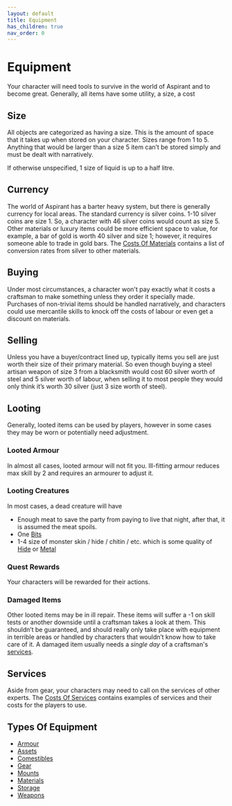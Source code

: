 ```yaml
---
layout: default
title: Equipment
has_children: true
nav_order: 0
---
```

# Equipment
Your character will need tools to survive in the world of Aspirant and to become great. Generally, all items have some utility, a size, a cost

## Size
All objects are categorized as having a size. This is the amount of space that it takes up when stored on your character. Sizes range from 1 to 5. Anything that would be larger than a size 5 item can’t be stored simply and must be dealt with narratively.

If otherwise unspecified, 1 size of liquid is up to a half litre.

## Currency
The world of Aspirant has a barter heavy system, but there is generally currency for local areas. The standard currency is silver coins. 1-10 silver coins are size 1. So, a character with 46 silver coins would count as size 5. Other materials or luxury items could be more efficient space to value, for example, a bar of gold is worth 40 silver and size 1; however, it requires someone able to trade in gold bars. The [Costs Of Materials](Services#Costs%20Of%20Materials) contains a list of conversion rates from silver to other materials.

## Buying
Under most circumstances, a character won't pay exactly what it costs a craftsman to make something unless they order it specially made. Purchases of non-trivial items should be handled narratively, and characters could use mercantile skills to knock off the costs of labour or even get a discount on materials. 

## Selling
Unless you have a buyer/contract lined up, typically items you sell are just worth their size of their primary material. So even though buying a steel artisan weapon of size 3 from a blacksmith would cost 60 silver worth of steel and 5 silver worth of labour, when selling it to most people they would only think it’s worth 30 silver (just 3 size worth of steel).

## Looting
Generally, looted items can be used by players, however in some cases they may be worn or potentially need adjustment.

### Looted Armour
In almost all cases, looted armour will not fit you. Ill-fitting armour reduces max skill by 2 and requires an armourer to adjust it.

### Looting Creatures
In most cases, a dead creature will have 
* Enough meat to save the party from paying to live that night, after that, it is assumed the meat spoils. 
* One [Bits](Bits)
* 1-4 size of monster skin / hide / chitin / etc. which is some quality of [Hide](Hide) or [Metal](Metal)

### Quest Rewards
Your characters will be rewarded for their actions.

### Damaged Items
Other looted items may be in ill repair. These items will suffer a -1 on skill tests or another downside until a craftsman takes a look at them. This shouldn’t be guaranteed, and should really only take place with equipment in terrible areas or handled by characters that wouldn’t know how to take care of it. A damaged item usually needs a *single day* of a craftsman's [services](Services).

## Services
Aside from gear, your characters may need to call on the services of other experts. The [Costs Of Services](Services#Costs%20Of%20Services) contains examples of services and their costs for the players to use.

## Types Of Equipment
* [Armour](Armour)
* [Assets](Assets)
* [Comestibles](Comestibles)
* [Gear](Gear)
* [Mounts](Mounts)
* [Materials](Materials)
* [Storage](Storage)
* [Weapons](Weapons)